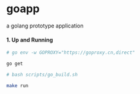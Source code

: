 # goapp
a golang prototype application


#### 1. Up and Running
```bash
# go env -w GOPROXY="https://goproxy.cn,direct"

go get

# bash scripts/go_build.sh

make run
```
